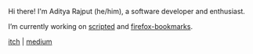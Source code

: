 Hi there! I'm Aditya Rajput (he/him), a software developer and enthusiast.

I’m currently working on [scripted](https://github.com/BURG3R5/scripted) and [firefox-bookmarks](https://github.com/BURG3R5/firefox-bookmarks).

[itch](https://burg3r5.itch.io/) | [medium](https://aditya-rajput.medium.com/)
